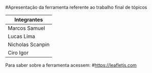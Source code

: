 #Apresentação da ferramenta referente ao  trabalho final de tópicos



|   Integrantes          |
|------------------------|         
| Marcos Samuel          |    
| Lucas Lima             |
| Nicholas Scanpin       | 
| Ciro Igor              | 

Para saber sobre a ferramenta acessem:
#https://leafletjs.com
